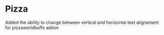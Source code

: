 # Pizza
Added the ability to change between vertical and horizontal text alignament for pizzaworldbuffs addon
